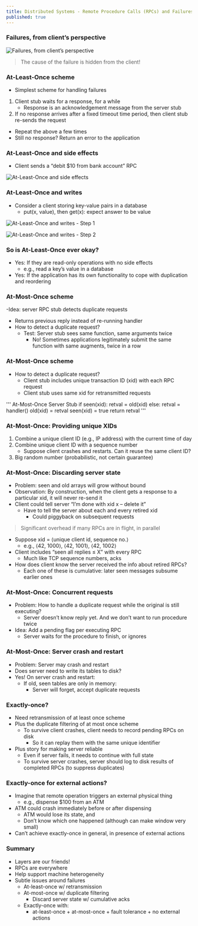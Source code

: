 ```yaml
---
title: Distributed Systems - Remote Procedure Calls (RPCs) and Failures
published: true
---
```


### Failures, from client’s perspective

![Failures, from client’s perspective](../assets/rpc_fail/rpc_fail_01.png)

> The cause of the failure is hidden from the client!

### At-Least-Once scheme

- Simplest scheme for handling failures
1. Client stub waits for a response, for a while
   - Response is an acknowledgement message from the server stub
2. If no response arrives after a fixed timeout time period, then client stub re-sends the request
- Repeat the above a few times
- Still no response? Return an error to the application

### At-Least-Once and side effects

- Client sends a “debit $10 from bank account” RPC

![At-Least-Once and side effects](../assets/rpc_fail/rpc_fail_02.png)

### At-Least-Once and writes

- Consider a client storing key-value pairs in a database
  - put(x, value), then get(x): expect answer to be value

![At-Least-Once and writes - Step 1](../assets/rpc_fail/rpc_fail_03.png)

![At-Least-Once and writes - Step 2](../assets/rpc_fail/rpc_fail_04.png)

### So is At-Least-Once ever okay?

- Yes: If they are read-only operations with no side effects
  - e.g., read a key’s value in a database
- Yes: If the application has its own functionality to cope with duplication and reordering

### At-Most-Once scheme

-Idea: server RPC stub detects duplicate requests
  - Returns previous reply instead of re-running handler
- How to detect a duplicate request?
  - Test: Server stub sees same function, same arguments twice
    - No! Sometimes applications legitimately submit the same function with same augments, twice in a row

### At-Most-Once scheme

- How to detect a duplicate request?
  - Client stub includes unique transaction ID (xid) with each RPC request
  - Client stub uses same xid for retransmitted requests

'''
At-Most-Once Server Stub
 if seen(xid):
   retval = old(xid)
 else:
   retval = handler()
   old(xid) = retval
   seen(xid) = true
 return retval
'''

### At-Most-Once: Providing unique XIDs

1. Combine a unique client ID (e.g., IP address) with the current time of day
2. Combine unique client ID with a sequence number
   - Suppose client crashes and restarts. Can it reuse the same client ID?
3. Big random number (probabilistic, not certain guarantee)

### At-Most-Once: Discarding server state

- Problem: seen and old arrays will grow without bound
- Observation: By construction, when the client gets a response to a particular xid, it will never re-send it
- Client could tell server “I’m done with xid x – delete it”
  - Have to tell the server about each and every retired xid
    - Could piggyback on subsequent requests

> Significant overhead if many RPCs are in flight, in parallel

- Suppose xid = ⟨unique client id, sequence no.⟩
  - e.g., ⟨42, 1000⟩, ⟨42, 1001⟩, ⟨42, 1002⟩
- Client includes “seen all replies ≤ X” with every RPC
  - Much like TCP sequence numbers, acks
- How does client know the server received the info about retired RPCs?
  - Each one of these is cumulative: later seen messages subsume earlier ones 

### At-Most-Once: Concurrent requests

- Problem: How to handle a duplicate request while the original is still executing?
  - Server doesn’t know reply yet. And we don’t want to run procedure twice
- Idea: Add a pending flag per executing RPC
  - Server waits for the procedure to finish, or ignores

### At-Most-Once: Server crash and restart

- Problem: Server may crash and restart
- Does server need to write its tables to disk?
- Yes! On server crash and restart:
  - If old, seen tables are only in memory:
    - Server will forget, accept duplicate requests

### Exactly-once?

- Need retransmission of at least once scheme
- Plus the duplicate filtering of at most once scheme
  - To survive client crashes, client needs to record pending RPCs on disk
    - So it can replay them with the same unique identifier
- Plus story for making server reliable
  - Even if server fails, it needs to continue with full state
  - To survive server crashes, server should log to disk results of completed RPCs (to suppress duplicates)

### Exactly-once for external actions?

- Imagine that remote operation triggers an external physical thing
  - e.g., dispense $100 from an ATM
- ATM could crash immediately before or after dispensing
  - ATM would lose its state, and
  - Don’t know which one happened (although can make window very small)
- Can’t achieve exactly-once in general, in presence of external actions

### Summary

- Layers are our friends!
- RPCs are everywhere
- Help support machine heterogeneity
- Subtle issues around failures
  - At-least-once w/ retransmission
  - At-most-once w/ duplicate filtering
    - Discard server state w/ cumulative acks
  - Exactly-once with:
    - at-least-once + at-most-once + fault tolerance + no external actions
